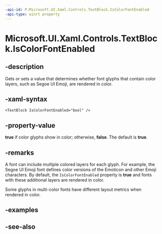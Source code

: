 ```yaml
---
-api-id: P:Microsoft.UI.Xaml.Controls.TextBlock.IsColorFontEnabled
-api-type: winrt property
---
```


<!-- Property syntax
public bool IsColorFontEnabled { get;  set; }
-->

# Microsoft.UI.Xaml.Controls.TextBlock.IsColorFontEnabled

## -description
Gets or sets a value that determines whether font glyphs that contain color layers, such as Segoe UI Emoji, are rendered in color.

## -xaml-syntax
```xaml
<TextBlock IsColorFontEnabled="bool" />
```


## -property-value
**true** if color glyphs show in color; otherwise, **false**. The default is **true**.

## -remarks

A font can include multiple colored layers for each glyph. For example, the Segoe UI Emoji font defines color versions of the Emoticon and other Emoji characters. By default, the `IsColorFontEnabled` property is **true** and fonts with these additional layers are rendered in color.

Some glyphs in multi-color fonts have different layout metrics when rendered in color.

## -examples

## -see-also
